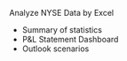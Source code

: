 
Analyze NYSE Data
by Excel


* Summary of statistics
* P&L Statement Dashboard
* Outlook scenarios
